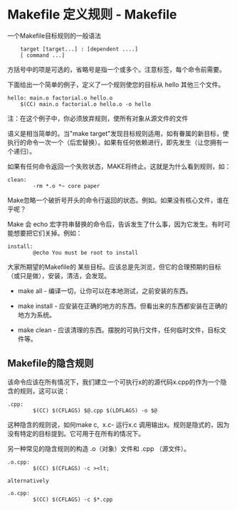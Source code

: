 # Makefile 定义规则 - Makefile

一个Makefile目标规则的一般语法



```
    target [target...] : [dependent ....]
    [ command ...]

```



方括号中的项是可选的，省略号是指一个或多个。注意标签，每个命令前需要。

<pr>下面给出一个简单的例子，定义了一个规则使您的目标从 hello 其他三个文件。



```
hello: main.o factorial.o hello.o
	$(CC) main.o factorial.o hello.o -o hello

```



注：在这个例子中，你必须放弃规则，使所有对象从源文件的文件

语义是相当简单的。当"make target"发现目标规则适用，如有眷属的新目标，使执行的命令一次一个（后宏替换）。如果有任何依赖进行，即先发生（让您拥有一个递归）。

如果有任何命令返回一个失败状态，MAKE将终止。这就是为什么看到规则，如：



```
clean:
        -rm *.o *~ core paper

```



Make忽略一个破折号开头的命令行返回的状态。例如。如果没有核心文件，谁在乎呢？

Make 会 echo 宏字符串替换的命令后，告诉发生了什么事，因为它发生。有时可能想要把它们关掉。例如：



```
install:
        @echo You must be root to install

```



大家所期望的Makefile的 某些目标。应该总是先浏览，但它的合理预期的目标（或只是做），安装，清洁，会发现。

*   make all - 编译一切，让你可以在本地测试，之前安装的东西。

*   make install - 应安装在正确的地方的东西。但看出来的东西都安装在正确的地方为系统。

*   make clean - 应该清理的东西。摆脱的可执行文件，任何临时文件，目标文件等。

## Makefile的隐含规则

该命令应该在所有情况下，我们建立一个可执行x的的源代码x.cpp的作为一个隐含的规则，这可以说：



```
.cpp:
        $(CC) $(CFLAGS) $@.cpp $(LDFLAGS) -o $@

```



这种隐含的规则说，如何make c,  x.c- 运行x.c 调用输出x。规则是隐式的，因为没有特定的目标提到。它可用于在所有的情况下。

另一种常见的隐含规则的构造 .o（对象）文件和 .cpp （源文件）。 



```
.o.cpp:
        $(CC) $(CFLAGS) -c ><lt;

alternatively

.o.cpp:
        $(CC) $(CFLAGS) -c $*.cpp
```



</pr>

 